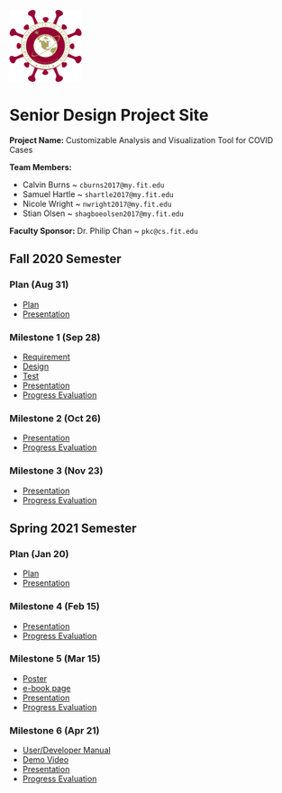 ![Logo](logo.png)

# Senior Design Project Site

**Project Name:** Customizable Analysis and Visualization Tool for COVID Cases

**Team Members:** 

- Calvin Burns ~ `cburns2017@my.fit.edu`
- Samuel Hartle ~ `shartle2017@my.fit.edu`
- Nicole Wright ~ `nwright2017@my.fit.edu`
- Stian Olsen ~ `shagboeolsen2017@my.fit.edu`

**Faculty Sponsor:** Dr. Philip Chan ~ `pkc@cs.fit.edu`


## Fall 2020 Semester

### Plan (Aug 31)

- [Plan](https://github.com/Senior-Design-CovidDash/CovidDashProjectSite/blob/master/Plan/Project%20Plan.pdf)
- [Presentation](https://github.com/Senior-Design-CovidDash/CovidDashProjectSite/blob/master/Plan/Presentation.pdf)

### Milestone 1 (Sep 28)

- [Requirement](https://github.com/Senior-Design-CovidDash/CovidDashProjectSite/blob/master/Milestone%201/Requirements.pdf)
- [Design](https://github.com/Senior-Design-CovidDash/CovidDashProjectSite/blob/master/Milestone%201/Design.pdf)
- [Test](https://github.com/Senior-Design-CovidDash/CovidDashProjectSite/blob/master/Milestone%201/Test.pdf)
- [Presentation](https://docs.google.com/presentation/d/1XSCybzKROAysI4veCUlQTs0FjVR5yiAwjxQ1DTZmX-E/edit#slide=id.p)
- [Progress Evaluation](https://github.com/Senior-Design-CovidDash/CovidDashProjectSite/blob/master/Milestone%201/Progress%20Evaluation.pdf)

### Milestone 2 (Oct 26)

- [Presentation](https://docs.google.com/presentation/d/1z9id2Tmy3UY6IWmhp6Hfq9PrbDLwIvE5JuMo5PP7VN0/edit#slide=id.p)
- [Progress Evaluation](https://github.com/Senior-Design-CovidDash/CovidDashProjectSite/blob/master/Milestone%202/Progress%20Evaluation.pdf)

### Milestone 3 (Nov 23)

- [Presentation](https://docs.google.com/presentation/d/13wRyU4KAa26J0ekjCKZL1ZFKA1jvLtMZfmqJdw4hCXw/edit#slide=id.g9b0bf23f2b_0_9)
- [Progress Evaluation](https://github.com/Senior-Design-CovidDash/CovidDashProjectSite/blob/master/Milestone%203/Progress%20Evaluation.pdf)

## Spring 2021 Semester

### Plan (Jan 20)

- [Plan](https://github.com/Senior-Design-CovidDash/CovidDashProjectSite/blob/master/Semester%202%20Plan/Project%20Plan.md)
- [Presentation](https://github.com/Senior-Design-CovidDash/CovidDashProjectSite/blob/master/Semester%202%20Plan/Presentation.pptx)

### Milestone 4 (Feb 15)

- [Presentation](https://github.com/Senior-Design-CovidDash/CovidDashProjectSite/blob/master/Milestone%204/Presentation.pptx)
- [Progress Evaluation](https://github.com/Senior-Design-CovidDash/CovidDashProjectSite/blob/master/Milestone%204/Progress%20Evaluation.md)

### Milestone 5 (Mar 15)

- [Poster](https://github.com/Senior-Design-CovidDash/CovidDashProjectSite/blob/master/Milestone%205/Poster.pptx)
- [e-book page](https://github.com/Senior-Design-CovidDash/CovidDashProjectSite/blob/master/Milestone%205/e-book%20page.pptx)
- [Presentation](https://github.com/Senior-Design-CovidDash/CovidDashProjectSite/blob/master/Milestone%205/Presentation.pptx)
- [Progress Evaluation](https://github.com/Senior-Design-CovidDash/CovidDashProjectSite/blob/master/Milestone%205/Progress%20Evaluation.md)

### Milestone 6 (Apr 21)

- [User/Developer Manual](https://github.com/Senior-Design-CovidDash/CovidDashProjectSite/blob/master/Milestone%206/User-Developer%20Manual.md)
- [Demo Video](https://github.com/Senior-Design-CovidDash/CovidDashProjectSite/blob/master/Milestone%206/Demo%20Video.mov)
- [Presentation](https://github.com/Senior-Design-CovidDash/CovidDashProjectSite/blob/master/Milestone%206/Presentation.pptx)
- [Progress Evaluation](https://github.com/Senior-Design-CovidDash/CovidDashProjectSite/blob/master/Milestone%206/Progress%20Evaluation.md)
